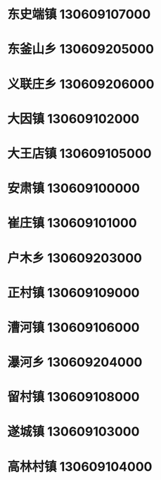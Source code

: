 # 东史端镇 130609107000
# 东釜山乡 130609205000
# 义联庄乡 130609206000
# 大因镇 130609102000
# 大王店镇 130609105000
# 安肃镇 130609100000
# 崔庄镇 130609101000
# 户木乡 130609203000
# 正村镇 130609109000
# 漕河镇 130609106000
# 瀑河乡 130609204000
# 留村镇 130609108000
# 遂城镇 130609103000
# 高林村镇 130609104000

